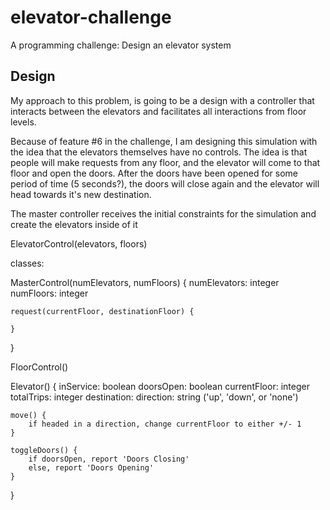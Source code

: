 # elevator-challenge
A programming challenge: Design an elevator system 


## Design
My approach to this problem, is going to be a design with a controller that interacts between the elevators and facilitates all interactions from floor levels.

Because of feature #6 in the challenge, I am designing this simulation with the idea that the elevators themselves have no controls. The idea is that people will make requests from any floor, and the elevator will come to that floor and open the doors. After the doors have been opened for some period of time (5 seconds?), the doors will close again and the elevator will head towards it's new destination.

The master controller receives the initial constraints for the simulation and create the elevators inside of it

ElevatorControl(elevators, floors)

classes:

MasterControl(numElevators, numFloors) {
    numElevators: integer
    numFloors: integer

    request(currentFloor, destinationFloor) {

    }
}

FloorControl()

Elevator() {
    inService: boolean
    doorsOpen: boolean
    currentFloor: integer
    totalTrips: integer
    destination: 
    direction: string ('up', 'down', or 'none')

    move() {
        if headed in a direction, change currentFloor to either +/- 1
    }

    toggleDoors() {
        if doorsOpen, report 'Doors Closing'
        else, report 'Doors Opening'
    }


}